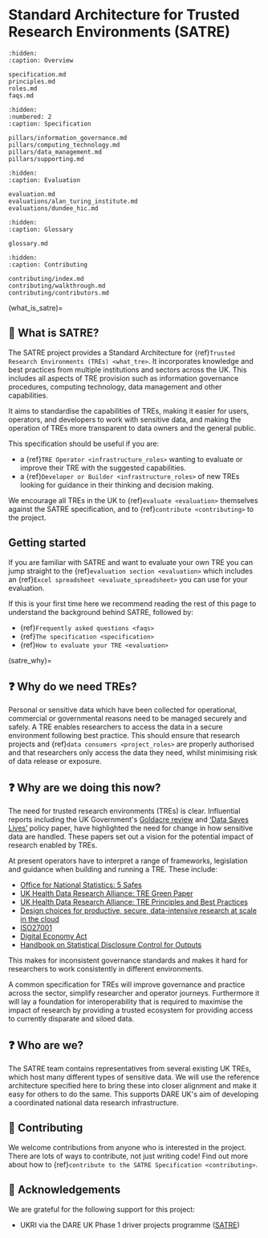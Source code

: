 # Standard Architecture for Trusted Research Environments (SATRE)

```{toctree}
:hidden:
:caption: Overview

specification.md
principles.md
roles.md
faqs.md
```

```{toctree}
:hidden:
:numbered: 2
:caption: Specification

pillars/information_governance.md
pillars/computing_technology.md
pillars/data_management.md
pillars/supporting.md
```

```{toctree}
:hidden:
:caption: Evaluation

evaluation.md
evaluations/alan_turing_institute.md
evaluations/dundee_hic.md
```

```{toctree}
:hidden:
:caption: Glossary

glossary.md
```

```{toctree}
:hidden:
:caption: Contributing

contributing/index.md
contributing/walkthrough.md
contributing/contributors.md
```

(what_is_satre)=

## 👀 What is SATRE?

The SATRE project provides a Standard Architecture for {ref}`Trusted Research Environments (TREs) <what_tre>`. 
It incorporates knowledge and best practices from multiple institutions and sectors across the UK. 
This includes all aspects of TRE provision such as information governance procedures, computing technology, data management and other capabilities.

It aims to standardise the capabilities of TREs, making it easier for users, operators, and developers to work with sensitive data, and making the operation of TREs more transparent to data owners and the general public.

This specification should be useful if you are:

- a {ref}`TRE Operator <infrastructure_roles>` wanting to evaluate or improve their TRE with the suggested capabilities.
- a {ref}`Developer or Builder <infrastructure_roles>` of new TREs looking for guidance in their thinking and decision making.

We encourage all TREs in the UK to {ref}`evaluate <evaluation>` themselves against the SATRE specification, and to {ref}`contribute <contributing>` to the project.

## Getting started

If you are familiar with SATRE and want to evaluate your own TRE you can jump straight to the {ref}`evaluation section <evaluation>` which includes an {ref}`Excel spreadsheet <evaluate_spreadsheet>` you can use for your evaluation.

If this is your first time here we recommend reading the rest of this page to understand the background behind SATRE, followed by:

- {ref}`Frequently asked questions <faqs>`
- {ref}`The specification <specification>`
- {ref}`How to evaluate your TRE <evaluation>`

(satre_why)=

## ❓ Why do we need TREs?
Personal or sensitive data which have been collected for operational, commercial or governmental reasons need to be managed securely and safely. 
A TRE enables researchers to access the data in a secure environment following best practice. 
This should ensure that research projects and {ref}`data consumers <project_roles>` are properly authorised and that researchers only access the data they need, whilst minimising risk of data release or exposure.


## ❓ Why are we doing this now?

<!-- Motivation: Why a TRE specification is needed/ useful and a description of the broader SATRE project, conception and goals -->

The need for trusted research environments (TREs) is clear. 
Influential reports including the UK Government's [Goldacre review](https://www.gov.uk/government/publications/better-broader-safer-using-health-data-for-research-and-analysis) and [‘Data Saves Lives’](https://www.gov.uk/government/publications/data-saves-lives-reshaping-health-and-social-care-with-data/data-saves-lives-reshaping-health-and-social-care-with-data) policy paper, have  highlighted the need for change in how sensitive data are handled. 
These papers set out a vision for the potential impact of research enabled by TREs.

 At present operators have to interpret a range of frameworks, legislation and guidance when building and running a TRE. 
  These include:
 - [Office for National Statistics: 5 Safes](https://blog.ons.gov.uk/2017/01/27/the-five-safes-data-privacy-at-ons/)
 - [UK Health Data Research Alliance: TRE Green Paper](https://zenodo.org/record/4594704#.Yd8RRdHP1zq)
 - [UK Health Data Research Alliance: TRE Principles and Best Practices](https://zenodo.org/record/5767586)
 - [Design choices for productive, secure, data-intensive research at scale in the cloud](https://arxiv.org/pdf/1908.08737.pdf)
 - [ISO27001](https://www.iso.org/standard/27001)
 - [Digital Economy Act](https://www.legislation.gov.uk/ukpga/2017/30/contents/enacted)
 - [Handbook on Statistical Disclosure Control for Outputs](https://ukdataservice.ac.uk/app/uploads/thf_datareport_aw_web.pdf)
 
This makes for inconsistent governance standards and makes it hard for researchers to work consistently in different environments.

A common specification for TREs will improve governance and practice across the sector, simplify researcher and operator journeys. 
Furthermore it will lay a foundation for interoperability that is required to maximise the impact of research by providing a trusted ecosystem for providing access to currently disparate and siloed data.

## ❓ Who are we?

The SATRE team contains representatives from several existing UK TREs, which host many different types of sensitive data.
We will use the reference architecture specified here to bring these into closer alignment and make it easy for others to do the same.
This supports DARE UK's aim of developing a coordinated national data research infrastructure.

## 👐 Contributing

We welcome contributions from anyone who is interested in the project.
There are lots of ways to contribute, not just writing code!
Find out more about how to {ref}`contribute to the SATRE Specification <contributing>`.

## 🙇 Acknowledgements

We are grateful for the following support for this project:

- UKRI via the DARE UK Phase 1 driver projects programme ([SATRE](https://dareuk.org.uk/driver-project-satre/))
